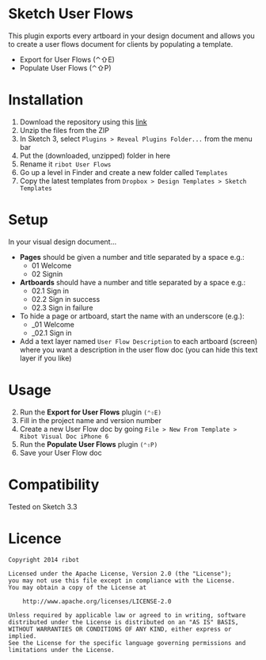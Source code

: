 # Sketch User Flows
This plugin exports every artboard in your design document and allows you to create a user flows document for clients by populating a template.

- Export for User Flows (⌃⇧E)
- Populate User Flows (⌃⇧P)

# Installation
1. Download the repository using this [link](https://github.com/ribot/sketch-linked-images/archive/master.zip)
2. Unzip the files from the ZIP
3. In Sketch 3, select `Plugins > Reveal Plugins Folder...` from the menu bar
4. Put the (downloaded, unzipped) folder in here
5. Rename it `ribot User Flows`
5. Go up a level in Finder and create a new folder called `Templates`
6. Copy the latest templates from `Dropbox > Design Templates > Sketch Templates`

# Setup
In your visual design document...
* **Pages** should be given a number and title separated by a space e.g.:
    * 01 Welcome
    * 02 Signin
* **Artboards** should have a number and title separated by a space e.g.:
    * 02.1 Sign in
    * 02.2 Sign in success
    * 02.3 Sign in failure
* To hide a page or artboard, start the name with an underscore (e.g.):
   *  _01 Welcome
   *  _02.1 Sign in
* Add a text layer named `User Flow Description` to each artboard (screen) where you want a description in the user flow doc (you can hide this text layer if you like)

# Usage
2. Run the **Export for User Flows** plugin `(⌃⇧E)`
2. Fill in the project name and version number
3. Create a new User Flow doc by going `File > New From Template > Ribot Visual Doc iPhone 6`
4. Run the **Populate User Flows** plugin `(⌃⇧P)`
5. Save your User Flow doc

# Compatibility
Tested on Sketch 3.3

# Licence
```
Copyright 2014 ribot

Licensed under the Apache License, Version 2.0 (the "License");
you may not use this file except in compliance with the License.
You may obtain a copy of the License at

    http://www.apache.org/licenses/LICENSE-2.0

Unless required by applicable law or agreed to in writing, software
distributed under the License is distributed on an "AS IS" BASIS,
WITHOUT WARRANTIES OR CONDITIONS OF ANY KIND, either express or implied.
See the License for the specific language governing permissions and
limitations under the License.
```
